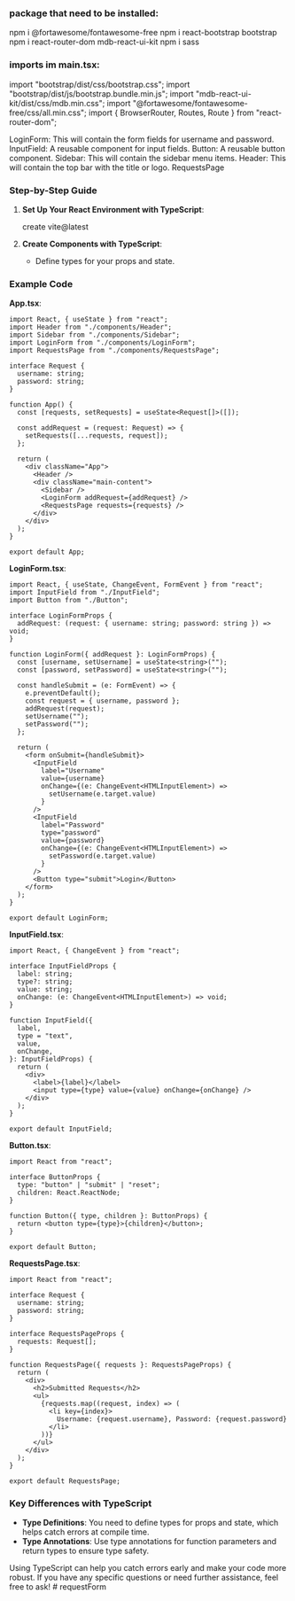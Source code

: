 ### package that need to be installed:

npm i @fortawesome/fontawesome-free
npm i react-bootstrap bootstrap
npm i react-router-dom
mdb-react-ui-kit
npm i sass

### imports im main.tsx:

import "bootstrap/dist/css/bootstrap.css";
import "bootstrap/dist/js/bootstrap.bundle.min.js";
import "mdb-react-ui-kit/dist/css/mdb.min.css";
import "@fortawesome/fontawesome-free/css/all.min.css";
import { BrowserRouter, Routes, Route } from "react-router-dom";

LoginForm: This will contain the form fields for username and password.
InputField: A reusable component for input fields.
Button: A reusable button component.
Sidebar: This will contain the sidebar menu items.
Header: This will contain the top bar with the title or logo.
RequestsPage

### Step-by-Step Guide

1. **Set Up Your React Environment with TypeScript**:

   create vite@latest

2. **Create Components with TypeScript**:
   - Define types for your props and state.

### Example Code

**App.tsx**:

```tsx
import React, { useState } from "react";
import Header from "./components/Header";
import Sidebar from "./components/Sidebar";
import LoginForm from "./components/LoginForm";
import RequestsPage from "./components/RequestsPage";

interface Request {
  username: string;
  password: string;
}

function App() {
  const [requests, setRequests] = useState<Request[]>([]);

  const addRequest = (request: Request) => {
    setRequests([...requests, request]);
  };

  return (
    <div className="App">
      <Header />
      <div className="main-content">
        <Sidebar />
        <LoginForm addRequest={addRequest} />
        <RequestsPage requests={requests} />
      </div>
    </div>
  );
}

export default App;
```

**LoginForm.tsx**:

```tsx
import React, { useState, ChangeEvent, FormEvent } from "react";
import InputField from "./InputField";
import Button from "./Button";

interface LoginFormProps {
  addRequest: (request: { username: string; password: string }) => void;
}

function LoginForm({ addRequest }: LoginFormProps) {
  const [username, setUsername] = useState<string>("");
  const [password, setPassword] = useState<string>("");

  const handleSubmit = (e: FormEvent) => {
    e.preventDefault();
    const request = { username, password };
    addRequest(request);
    setUsername("");
    setPassword("");
  };

  return (
    <form onSubmit={handleSubmit}>
      <InputField
        label="Username"
        value={username}
        onChange={(e: ChangeEvent<HTMLInputElement>) =>
          setUsername(e.target.value)
        }
      />
      <InputField
        label="Password"
        type="password"
        value={password}
        onChange={(e: ChangeEvent<HTMLInputElement>) =>
          setPassword(e.target.value)
        }
      />
      <Button type="submit">Login</Button>
    </form>
  );
}

export default LoginForm;
```

**InputField.tsx**:

```tsx
import React, { ChangeEvent } from "react";

interface InputFieldProps {
  label: string;
  type?: string;
  value: string;
  onChange: (e: ChangeEvent<HTMLInputElement>) => void;
}

function InputField({
  label,
  type = "text",
  value,
  onChange,
}: InputFieldProps) {
  return (
    <div>
      <label>{label}</label>
      <input type={type} value={value} onChange={onChange} />
    </div>
  );
}

export default InputField;
```

**Button.tsx**:

```tsx
import React from "react";

interface ButtonProps {
  type: "button" | "submit" | "reset";
  children: React.ReactNode;
}

function Button({ type, children }: ButtonProps) {
  return <button type={type}>{children}</button>;
}

export default Button;
```

**RequestsPage.tsx**:

```tsx
import React from "react";

interface Request {
  username: string;
  password: string;
}

interface RequestsPageProps {
  requests: Request[];
}

function RequestsPage({ requests }: RequestsPageProps) {
  return (
    <div>
      <h2>Submitted Requests</h2>
      <ul>
        {requests.map((request, index) => (
          <li key={index}>
            Username: {request.username}, Password: {request.password}
          </li>
        ))}
      </ul>
    </div>
  );
}

export default RequestsPage;
```

### Key Differences with TypeScript

- **Type Definitions**: You need to define types for props and state, which helps catch errors at compile time.
- **Type Annotations**: Use type annotations for function parameters and return types to ensure type safety.

Using TypeScript can help you catch errors early and make your code more robust. If you have any specific questions or need further assistance, feel free to ask!
#   r e q u e s t F o r m  
 
